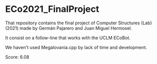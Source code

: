 # ECo2021_FinalProject
That repository contains the final project of Computer Structures (Lab) (2021) made by Germán Pajarero and Juan Miguel Hermosel.

It consist on a follow-line that works with the UCLM ECoBot.

We haven't used Megalovania.cpp by lack of time and development.

Score: 6.08
